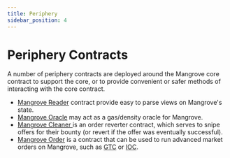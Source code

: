 ```yaml
---
title: Periphery
sidebar_position: 4
---
```

# Periphery Contracts

A number of periphery contracts are deployed around the Mangrove core contract to support the core, or to provide convenient or safer methods of interacting with the core contract.

* [Mangrove Reader](reader.md) contract provide easy to parse views on Mangrove's state.
* [Mangrove Oracle](oracle.md) may act as a gas/density oracle for Mangrove. 
* [Mangrove Cleaner ](cleaner.md) is an order reverter contract, which serves to snipe offers for their bounty (or revert if the offer was eventually successful).
* [Mangrove Order](advanced-orders.md) is a contract that can be used to run advanced market orders on Mangrove, such as [GTC](https://www.investopedia.com/terms/g/gtc.asp) or [IOC](https://www.investopedia.com/terms/i/immediateorcancel.asp).
